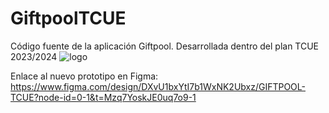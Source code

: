 # GiftpoolTCUE
Código fuente de la aplicación Giftpool. Desarrollada dentro del plan TCUE 2023/2024 
![logo](https://github.com/user-attachments/assets/b0857075-8174-47d3-bd38-18579ce4cec7)

Enlace al nuevo prototipo en Figma: https://www.figma.com/design/DXvU1bxYtI7b1WxNK2Ubxz/GIFTPOOL-TCUE?node-id=0-1&t=Mzq7YoskJE0uq7o9-1
